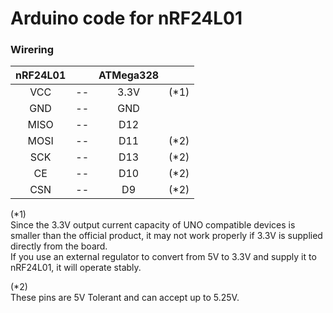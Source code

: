 # Arduino code for nRF24L01

### Wirering

|nRF24L01||ATMega328||
|:-:|:-:|:-:|:-:|
|VCC|--|3.3V|(*1)|
|GND|--|GND||
|MISO|--|D12||
|MOSI|--|D11|(*2)|
|SCK|--|D13|(*2)|
|CE|--|D10|(*2)|
|CSN|--|D9|(*2)|

(*1)   
Since the 3.3V output current capacity of UNO compatible devices is smaller than the official product, it may not work properly if 3.3V is supplied directly from the board.   
If you use an external regulator to convert from 5V to 3.3V and supply it to nRF24L01, it will operate stably.   


(*2)   
These pins are 5V Tolerant and can accept up to 5.25V.
